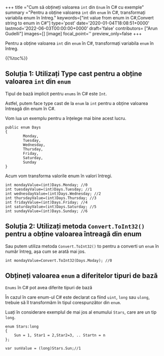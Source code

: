 +++
title   ="Cum să obțineți valoarea `int` din `Enum` în C# cu exemple"
summary ="Pentru a obține valoarea `int` din `enum` în C#, transformați variabila enum în întreg."
keywords=["int value from enum in C#,Convert string to enum in C#"]
type='post'
date='2020-01-04T18:08:51+0000'
lastmod='2022-06-03T00:00:00+0000'
draft='false'
contributors= ["Arun Gudelli"]
images=[]
[image]
focal_point=''
preview_only=false
+++

Pentru a obține valoarea `int` din `enum` în C#, transformați variabila `enum` în întreg.

{{%toc%}}

## Soluția 1: Utilizați Type cast pentru a obține valoarea `int` din `enum`

Tipul de bază implicit pentru `enums` în C# este `Int`.

Astfel, putem face type cast de la `enum` la `int` pentru a obține valoarea întreagă din enum în C#.

Vom lua un exemplu pentru a înțelege mai bine acest lucru.

```
public enum Days
{
        Monday,  
        Tuesday,  
        Wednesday,  
        Thursday,  
        Friday,  
        Saturday,  
        Sunday
}
```

Acum vom transforma valorile enum în valori întregi.

```
int mondayValue=(int)Days.Monday; //0
int tuesdayValue=(int)Days.Tuesday; //1
int wednesdayValue=(int)Days.Wednesday; //2
int thursdayValue=(int)Days.Thursday; //3
int fridayValue=(int)Days.Friday; //4
int saturdayValue=(int)Days.Saturday; //5
int sundayValue=(int)Days.Sunday; //6
```

## Soluția 2: Utilizați metoda `Convert.ToInt32()` pentru a obține valoarea întreagă din enum

Sau putem utiliza metoda `Convert.ToInt32()` to pentru a converti un `enum` în număr întreg, așa cum se arată mai jos.

```
int mondayValue=Convert.ToInt32(Days.Moday); //0

```

## Obțineți valoarea `enum` a diferitelor tipuri de bază

`Enums` în C# pot avea diferite tipuri de bază 

În cazul în care enum-ul C# este declarat ca fiind `uint`, `long` sau `ulong`, trebuie să îl transformăm în tipul corespunzător din `enum`.

Luați în considerare exemplul de mai jos al enumului `Stars`, care are un tip `long`.

```
enum Stars:long 
{
    Sun = 1, Star1 = 2,Star2=3, .. Startn = n
};

var sunValue = (long)Stars.Sun;//1
```